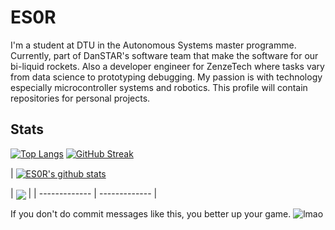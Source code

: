 # ES0R

I'm a student at DTU in the Autonomous Systems master programme. Currently, part of DanSTAR's software team that make the software for our bi-liquid rockets. Also a developer engineer for ZenzeTech where tasks vary from data science to prototyping debugging. My passion is with technology especially microcontroller systems and robotics. This profile will contain repositories for personal projects.

## Stats
[![Top Langs](https://github-readme-stats.vercel.app/api/top-langs/?username=ES0R&theme=dark)](https://github.com/anuraghazra/github-readme-stats)
[![GitHub Streak](http://github-readme-streak-stats.herokuapp.com?user=ES0R&theme=dark&background=000000)](https://git.io/streak-stats)


| <a href="https://github.com/ES0R/github-readme-stats"><img align="center" src="https://github-readme-stats.vercel.app/api?username=ES0R&show_icons=true&include_all_commits=true&theme=buefy&hide_border=true" alt="ES0R's github stats" /></a> 

| <a href="https://github.com/ES0R/github-readme-stats"><img align="center" src="https://github-readme-stats.vercel.app/api/top-langs/?username=ES0R&layout=compact&theme=buefy&hide_border=true" /></a> |
| ------------- | ------------- |


If you don't do commit messages like this, you better up your game.
![lmao](https://user-images.githubusercontent.com/58563157/215502071-96bd09d2-e22e-4068-b972-fb598979cea0.jpg)


<!---
ES0R/ES0R is a ✨ special ✨ repository because its `README.md` (this file) appears on your GitHub profile.
You can click the Preview link to take a look at your changes.
--->
